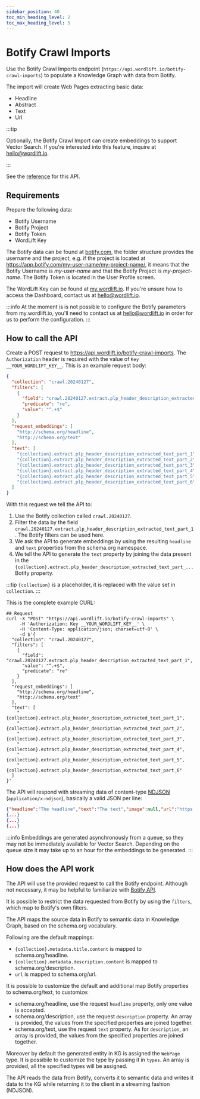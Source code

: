 ```yaml
---
sidebar_position: 40
toc_min_heading_level: 2
toc_max_heading_level: 5
---
```


# Botify Crawl Imports

Use the Botify Crawl Imports endpoint (`https://api.wordlift.io/botify-crawl-imports`) to populate a Knowledge Graph with data from Botify.

The import will create Web Pages extracting basic data:

* Headline
* Abstract
* Text
* Url

:::tip

Optionally, the Botify Crawl Import can create embeddings to support Vector Search. If you're interested into this feature, inquire at hello@wordlift.io.

:::

See the [reference](/api/manager/create-botify-crawl-import/) for this API.

## Requirements

Prepare the following data:

* Botify Username
* Botify Project
* Botify Token
* WordLift Key

The Botify data can be found at [botify.com](https://app.botify.com), the folder structure provides the username and the project, e.g. if the project is located at https://app.botify.com/my-user-name/my-project-name/, it means that the Botify Username is _my-user-name_ and that the Botify Project is _my-project-name_. The Botify Token is located in the User Profile screen.

The WordLift Key can be found at [my.wordlift.io](https://my.wordlift.io). If you're unsure how to access the Dashboard, contact us at hello@wordlift.io.

:::info
At the moment is is not possible to configure the Botify parameters from my.wordlift.io, you'll need to contact us at hello@wordlift.io in order for us to perform the configuration.
:::

## How to call the API

Create a POST request to https://api.wordlift.io/botify-crawl-imports. The `Authorization` header is required with the value of `Key __YOUR_WORDLIFT_KEY__`. This is an example request body:

```json
{
  "collection": "crawl.20240127",
  "filters": [
    {
      "field": "crawl.20240127.extract.plp_header_description_extracted_text_part_1",
      "predicate": "re",
      "value": "^.+$"
    }
  ],
  "request_embeddings": [
    "http://schema.org/headline",
    "http://schema.org/text"
  ],
  "text": [
    "{collection}.extract.plp_header_description_extracted_text_part_1",
    "{collection}.extract.plp_header_description_extracted_text_part_2",
    "{collection}.extract.plp_header_description_extracted_text_part_3",
    "{collection}.extract.plp_header_description_extracted_text_part_4",
    "{collection}.extract.plp_header_description_extracted_text_part_5",
    "{collection}.extract.plp_header_description_extracted_text_part_6"
  ]
}
```

With this request we tell the API to:

1. Use the Botify collection called `crawl.20240127`.
1. Filter the data by the field `crawl.20240127.extract.plp_header_description_extracted_text_part_1`. The Botify filters can be used here.
1. We ask the API to generate embeddings by using the resulting `headline` and `text` properties from the schema.org namespace.
1. We tell the API to generate the `text` property by joining the data present in the `{collection}.extract.plp_header_description_extracted_text_part_...` Botify property.

:::tip
`{collection}` is a placeholder, it is replaced with the value set in `collection`.
:::

This is the complete example CURL:

```shell
## Request
curl -X "POST" "https://api.wordlift.io/botify-crawl-imports" \
     -H 'Authorization: Key __YOUR_WORDLIFT_KEY__' \
     -H 'Content-Type: application/json; charset=utf-8' \
     -d $'{
  "collection": "crawl.20240127",
  "filters": [
    {
      "field": "crawl.20240127.extract.plp_header_description_extracted_text_part_1",
      "value": "^.+$",
      "predicate": "re"
    }
  ],
  "request_embeddings": [
    "http://schema.org/headline",
    "http://schema.org/text"
  ],
  "text": [
    "{collection}.extract.plp_header_description_extracted_text_part_1",
    "{collection}.extract.plp_header_description_extracted_text_part_2",
    "{collection}.extract.plp_header_description_extracted_text_part_3",
    "{collection}.extract.plp_header_description_extracted_text_part_4",
    "{collection}.extract.plp_header_description_extracted_text_part_5",
    "{collection}.extract.plp_header_description_extracted_text_part_6"
  ]
}'
```

The API will respond with streaming data of content-type [NDJSON](https://github.com/ndjson/ndjson-spec) (`application/x-ndjson`), basically a valid JSON per line:

```json
{"headline":"The headline","text":"The text","image":null,"url":"https://example.org/the-url","date_published":null,"abstract":"The abstract."}
{...}
{...}
{...}
```

:::info
Embeddings are generated asynchronously from a queue, so they may not be immediately available for Vector Search. Depending on the queue size it may take up to an hour for the embeddings to be generated.
:::

## How does the API work

The API will use the provided request to call the Botify endpoint. Although not necessary, it may be helpful to familiarize with [Botify API](https://developers.botify.com/docs/welcome-to-botifys-api-documentation).

It is possible to restrict the data requested from Botify by using the `filters`, which map to Botify's own filters.

The API maps the source data in Botify to semantic data in Knowledge Graph, based on the schema.org vocabulary.

Following are the default mappings:

* `{collection}.metadata.title.content` is mapped to schema.org/headline.
* `{collection}.metadata.description.content` is mapped to schema.org/description.
* `url` is mapped to schema.org/url.

It is possible to customize the default and additional map Botify properties to schema.org/text, to customize:

* schema.org/headline, use the request `headline` property, only one value is accepted.
* schema.org/description, use the request `description` property. An array is provided, the values from the specified properties are joined together.
* schema.org/text, use the request `text` property. As for `description`, an array is provided, the values from the specified properties are joined together.

Moreover by default the generated entity in KG is assigned the `WebPage` type. It is possibile to customize the type by passing it in `types`. An array is provided, all the specified types will be assigned.

The API reads the data from Botify, converts it to semantic data and writes it data to the KG while returning it to the client in a streaming fashion (NDJSON).